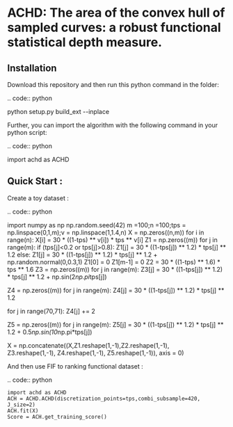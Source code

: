 ACHD: The area of the convex hull of sampled curves: a robust functional statistical depth measure.
=========================================


Installation
------------
Download this repository and then run this python command in the folder:

.. code:: python

   python setup.py build_ext --inplace
   
Further, you can import the algorithm with the following command in your python script:

.. code:: python

   import achd as ACHD
   
   
   
   
Quick Start :
------------

Create a toy dataset :

.. code:: python

  import numpy as np 
  np.random.seed(42)
  m =100;n =100;tps = np.linspace(0,1,m);v = np.linspace(1,1.4,n)
  X = np.zeros((n,m))
  for i in range(n):
      X[i] = 30 * ((1-tps) ** v[i]) * tps ** v[i]
  Z1 = np.zeros((m))
  for j in range(m):
      if (tps[j]<0.2 or tps[j]>0.8):
          Z1[j] = 30 * ((1-tps[j]) ** 1.2) * tps[j] ** 1.2 
      else:
          Z1[j] = 30 * ((1-tps[j]) ** 1.2) * tps[j] ** 1.2 + np.random.normal(0,0.3,1)
  Z1[0] = 0
  Z1[m-1] = 0
  Z2 = 30 * ((1-tps) ** 1.6) * tps ** 1.6
  Z3 = np.zeros((m))
  for j in range(m):
      Z3[j] = 30 * ((1-tps[j]) ** 1.2) * tps[j] ** 1.2 + np.sin(2*np.pi*tps[j])

  Z4 = np.zeros((m))
  for j in range(m):
      Z4[j] = 30 * ((1-tps[j]) ** 1.2) * tps[j] ** 1.2

  for j in range(70,71):
      Z4[j] += 2

  Z5 = np.zeros((m))
  for j in range(m):
      Z5[j] = 30 * ((1-tps[j]) ** 1.2) * tps[j] ** 1.2 + 0.5*np.sin(10*np.pi*tps[j])

  X = np.concatenate((X,Z1.reshape(1,-1),Z2.reshape(1,-1),  
                       Z3.reshape(1,-1), Z4.reshape(1,-1), Z5.reshape(1,-1)), axis = 0)


   
And then use FIF to ranking functional dataset :

.. code:: python

    import achd as ACHD
    ACH = ACHD.ACHD(discretization_points=tps,combi_subsample=420, J_size=2)
    ACH.fit(X)
    Score = ACH.get_training_score()
